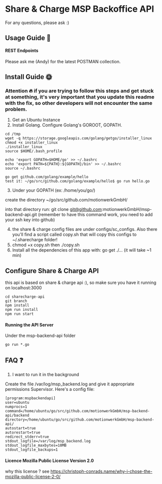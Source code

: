 # Share & Charge MSP Backoffice API

For any questions, please ask :)

## Usage Guide :crystal_ball:

#### REST Endpoints

Please ask me (Andy) for the latest POSTMAN collection.

## Install Guide :sun_with_face:

### Attention :fire: if you are trying to follow this steps and get stuck at something, it's very important that you update this readme with the fix, so other developers will not encounter the same problem.


1. Get an Ubuntu Instance
2. Install Golang. Configure Golang's GOROOT, GOPATH.

~~~~
cd /tmp
wget -q https://storage.googleapis.com/golang/getgo/installer_linux
chmod +x installer_linux 
./installer_linux 
source $HOME/.bash_profile

echo 'export GOPATH=$HOME/go' >> ~/.bashrc 
echo 'export PATH=${PATH}:${GOPATH}/bin' >> ~/.bashrc 
source ~/.bashrc 

go get github.com/golang/example/hello
test it: ~/go/src/github.com/golang/example/hello$ go run hello.go
~~~~

3. Under your GOPATH (ex: /home/you/go/)

create the directory ~/go/src/github.com/motionwerkGmbH/

into that directory run: git clone git@github.com:motionwerkGmbH/msp-backend-api.git (remember to have this command work, you need to add your ssh key into github)

4. the share & charge config files are under configs/sc_configs. Also there you'll find a script called copy.sh that will copy this configs to ~/.sharecharge folder!
5. chmod +x copy.sh then ./copy.sh
6. Install all the dependencies of this app with: go get ./...  (it will take ~1 min)

## Configure Share & Charge API

this api is based on share & charge api :), so make sure you have it running on localhost:3000

~~~~
cd sharecharge-api
git branch
npm install
npm run install
npm run start
~~~~

#### Running the API Server

Under the msp-backend-api folder

~~~~
go run *.go
~~~~


## FAQ :question:

1. I want to run it in the background

Create the file /var/log/msp_backend.log and give it appropriate permissions
Supervisor. Here's a config file:

~~~~
[program:mspbackendapi]
user=ubuntu
numprocs=1
command=/home/ubuntu/go/src/github.com/motionwerkGmbH/msp-backend-api/backend
directory=/home/ubuntu/go/src/github.com/motionwerkGmbH/msp-backend-api/
autostart=true
autorestart=true
redirect_stderr=true
stdout_logfile=/var/log/msp_backend.log
stdout_logfile_maxbytes=10MB
stdout_logfile_backups=1
~~~~


#### Licence Mozilla Public License Version 2.0

why this license ? see https://christoph-conrads.name/why-i-chose-the-mozilla-public-license-2-0/
